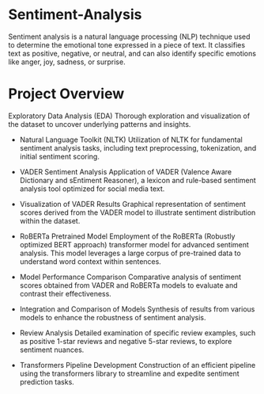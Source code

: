 # Sentiment-Analysis
Sentiment analysis is a natural language processing (NLP) technique used to determine the emotional tone expressed in a piece of text. It classifies text as positive, negative, or neutral, and can also identify specific emotions like anger, joy, sadness, or surprise.

# Project Overview
Exploratory Data Analysis (EDA)
Thorough exploration and visualization of the dataset to uncover underlying patterns and insights.

* Natural Language Toolkit (NLTK)
Utilization of NLTK for fundamental sentiment analysis tasks, including text preprocessing, tokenization, and initial sentiment scoring.

* VADER Sentiment Analysis
Application of VADER (Valence Aware Dictionary and sEntiment Reasoner), a lexicon and rule-based sentiment analysis tool optimized for social media text.

* Visualization of VADER Results
Graphical representation of sentiment scores derived from the VADER model to illustrate sentiment distribution within the dataset.

* RoBERTa Pretrained Model
Employment of the RoBERTa (Robustly optimized BERT approach) transformer model for advanced sentiment analysis. This model leverages a large corpus of pre-trained data to understand word context within sentences.

* Model Performance Comparison
Comparative analysis of sentiment scores obtained from VADER and RoBERTa models to evaluate and contrast their effectiveness.

* Integration and Comparison of Models
Synthesis of results from various models to enhance the robustness of sentiment analysis.

* Review Analysis
Detailed examination of specific review examples, such as positive 1-star reviews and negative 5-star reviews, to explore sentiment nuances.

* Transformers Pipeline Development
Construction of an efficient pipeline using the transformers library to streamline and expedite sentiment prediction tasks.
